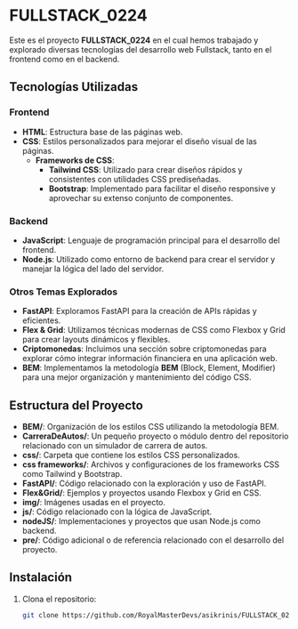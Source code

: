 # FULLSTACK_0224

Este es el proyecto **FULLSTACK_0224** en el cual hemos trabajado y explorado diversas tecnologías del desarrollo web Fullstack, tanto en el frontend como en el backend.

## Tecnologías Utilizadas

### Frontend
- **HTML**: Estructura base de las páginas web.
- **CSS**: Estilos personalizados para mejorar el diseño visual de las páginas.
  - **Frameworks de CSS**:
    - **Tailwind CSS**: Utilizado para crear diseños rápidos y consistentes con utilidades CSS prediseñadas.
    - **Bootstrap**: Implementado para facilitar el diseño responsive y aprovechar su extenso conjunto de componentes.

### Backend
- **JavaScript**: Lenguaje de programación principal para el desarrollo del frontend.
- **Node.js**: Utilizado como entorno de backend para crear el servidor y manejar la lógica del lado del servidor.

### Otros Temas Explorados
- **FastAPI**: Exploramos FastAPI para la creación de APIs rápidas y eficientes.
- **Flex & Grid**: Utilizamos técnicas modernas de CSS como Flexbox y Grid para crear layouts dinámicos y flexibles.
- **Criptomonedas**: Incluimos una sección sobre criptomonedas para explorar cómo integrar información financiera en una aplicación web.
- **BEM**: Implementamos la metodología **BEM** (Block, Element, Modifier) para una mejor organización y mantenimiento del código CSS.

## Estructura del Proyecto

- **BEM/**: Organización de los estilos CSS utilizando la metodología BEM.
- **CarreraDeAutos/**: Un pequeño proyecto o módulo dentro del repositorio relacionado con un simulador de carrera de autos.
- **css/**: Carpeta que contiene los estilos CSS personalizados.
- **css frameworks/**: Archivos y configuraciones de los frameworks CSS como Tailwind y Bootstrap.
- **FastAPI/**: Código relacionado con la exploración y uso de FastAPI.
- **Flex&Grid/**: Ejemplos y proyectos usando Flexbox y Grid en CSS.
- **img/**: Imágenes usadas en el proyecto.
- **js/**: Código relacionado con la lógica de JavaScript.
- **nodeJS/**: Implementaciones y proyectos que usan Node.js como backend.
- **pre/**: Código adicional o de referencia relacionado con el desarrollo del proyecto.

## Instalación

1. Clona el repositorio:

   ```bash
   git clone https://github.com/RoyalMasterDevs/asikrinis/FULLSTACK_0224.git
